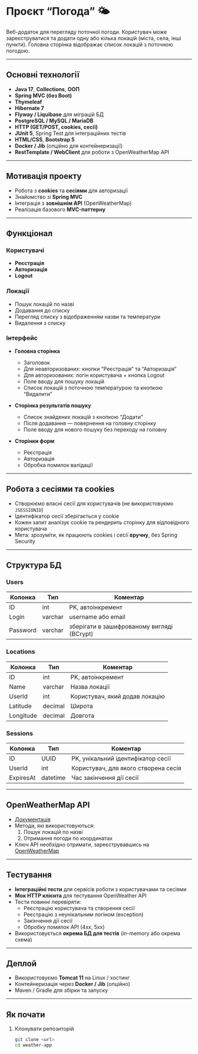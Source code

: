 # Проєкт “Погода” 🌤️

Веб-додаток для перегляду поточної погоди. Користувач може зареєструватися та додати одну або кілька локацій (міста, села, інші пункти). Головна сторінка відображає список локацій з поточною погодою.

---

## Основні технології

- **Java 17**, **Collections**, **ООП**
- **Spring MVC (без Boot)**
- **Thymeleaf**
- **Hibernate 7**
- **Flyway / Liquibase** для міграцій БД
- **PostgreSQL / MySQL / MariaDB**
- **HTTP (GET/POST, cookies, сесії)**
- **JUnit 5**, Spring Test для інтеграційних тестів
- **HTML/CSS**, **Bootstrap 5**
- **Docker / Jib** (опційно для контейнеризації)
- **RestTemplate / WebClient** для роботи з OpenWeatherMap API

---

## Мотивація проекту

- Робота з **cookies** та **сесіями** для авторизації
- Знайомство зі **Spring MVC**
- Інтеграція з **зовнішнім API** (OpenWeatherMap)
- Реалізація базового **MVC-паттерну**

---

## Функціонал

### Користувачі

- **Реєстрація**
- **Авторизація**
- **Logout**  

### Локації

- Пошук локацій по назві
- Додавання до списку
- Перегляд списку з відображенням назви та температури
- Видалення з списку

### Інтерфейс

- **Головна сторінка**
  - Заголовок
  - Для неавторизованих: кнопки “Реєстрація” та “Авторизація”
  - Для авторизованих: логін користувача + кнопка Logout
  - Поле вводу для пошуку локацій
  - Список локацій з поточною температурою та кнопкою “Видалити”

- **Сторінка результатів пошуку**
  - Список знайдених локацій з кнопкою “Додати”
  - Після додавання — повернення на головну сторінку
  - Поле вводу для нового пошуку без переходу на головну

- **Сторінки форм**
  - Реєстрація
  - Авторизація
  - Обробка помилок валідації

---

## Робота з сесіями та cookies

- Створюємо власні сесії для користувачів (не використовуємо `JSESSIONID`)
- Ідентифікатор сесії зберігається у cookie
- Кожен запит аналізує cookie та рендерить сторінку для відповідного користувача
- Мета: зрозуміти, як працюють cookies і сесії **вручну**, без Spring Security

---

## Структура БД

### Users
| Колонка | Тип | Коментар |
|---------|-----|----------|
| ID      | int | PK, автоінкремент |
| Login   | varchar | username або email |
| Password | varchar | зберігати в зашифрованому вигляді (BCrypt) |

### Locations
| Колонка | Тип | Коментар |
|---------|-----|----------|
| ID      | int | PK, автоінкремент |
| Name    | varchar | Назва локації |
| UserId  | int | Користувач, який додав локацію |
| Latitude | decimal | Широта |
| Longitude | decimal | Довгота |

### Sessions
| Колонка | Тип | Коментар |
|---------|-----|----------|
| ID      | UUID | PK, унікальний ідентифікатор сесії |
| UserId  | int | Користувач, для якого створена сесія |
| ExpiresAt | datetime | Час закінчення дії сесії |

---

## OpenWeatherMap API

- [Документація](https://openweathermap.org/api)
- Методи, які використовуються:
  1. Пошук локацій по назві
  2. Отримання погоди по координатах
- Ключ API необхідно отримати, зареєструвавшись на [OpenWeatherMap](https://openweathermap.org/)

---

## Тестування

- **Інтеграційні тести** для сервісів роботи з користувачами та сесіями
- **Мок HTTP клієнта** для тестування OpenWeather API
- Тести повинні перевіряти:
  - Реєстрацію користувача та створення сесії
  - Реєстрацію з неунікальним логіном (exception)
  - Закінчення дії сесії
  - Обробку помилок API (4xx, 5xx)
- Використовується **окрема БД для тестів** (in-memory або окрема схема)

---

## Деплой

- Використовуємо **Tomcat 11** на Linux / хостинг
- Контейнеризація через **Docker / Jib** (опційно)
- Maven / Gradle для збірки та запуску

---

## Як почати

1. Клонувати репозиторій  
   ```bash
   git clone <url>
   cd weather-app

